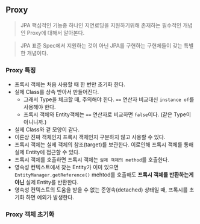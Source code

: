 ## Proxy

> JPA 핵심적인 기능중 하나인 지연로딩을 지원하기위해 존재하는 필수적인 개념인 Proxy에 대해서 알아본다.

> JPA 표준 Spec에서 지원하는 것이 아닌 JPA를 구현하는 구현체들이 갖는 특별한 개념이다.

### Proxy 특징
- 프록시 객체는 처음 사용할 때 한 번만 초기화 한다.
- 실제 Class를 상속 받아서 만들어진다.
    - 그래서 Type을 체크할 때, 주의해야 한다. `==` 연산자 비교대신 `instance of`를 사용해야 한다.
    - 프록시 객체와 Entity객체는 `==` 연산자로 비교하면 `false`이다. (같은 Type이 아니니까.)
- 실제 Class와 겉 모양이 같다.
- 이론상 진짜 객체인지 프록시 객체인지 구분하지 않고 사용할 수 있다.
- 프록시 객체는 실제 객체의 참조(target)를 보관한다. 이로인해 프록시 객체를 통해 실제 Entity에 접근할 수 있다.
- 프록시 객체를 호출하면 프록시 객체는 `실제 객체의 method`를 호출한다.
- 영속성 컨텍스트에서 찾는 Entity가 이미 있으면 `EntityManager.getReference()` mehtod를 호출해도 **프록시 객체를 반환하는게 아닌** 실제 Entity를 반환한다.
- 영속성 컨텍스트의 도움을 받을 수 없는 준영속(detached) 상태일 때, 프록시를 초기화 하면 예외가 발생한다.

### Proxy 객체 초기화
